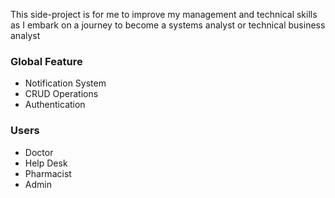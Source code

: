 This side-project is for me to improve my management and technical skills as I embark on a journey to become a systems analyst or technical business analyst

<h3>Global Feature</h3>
<ul>
    <li>Notification System</li>
    <li>CRUD Operations</li>
    <li>Authentication</li>
</ul>

<h3>Users</h3>
<ul>
    <li>Doctor</li>
    <li>Help Desk</li>
    <li>Pharmacist</li>
    <li>Admin</li>
</ul>
